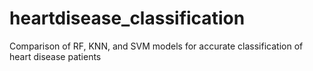 # heartdisease_classification
Comparison of RF, KNN, and SVM models for accurate classification of heart disease patients
